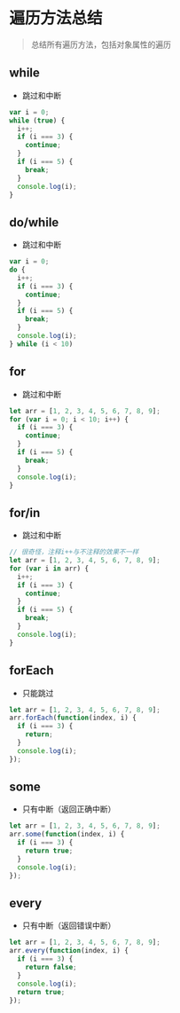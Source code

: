 # 遍历方法总结

> 总结所有遍历方法，包括对象属性的遍历

## while

- 跳过和中断

```javascript
var i = 0;
while (true) {
  i++;
  if (i === 3) {
    continue;
  }
  if (i === 5) {
    break;
  }
  console.log(i);
}
```

## do/while

- 跳过和中断

```javascript
var i = 0;
do {
  i++;
  if (i === 3) {
    continue;
  }
  if (i === 5) {
    break;
  }
  console.log(i);
} while (i < 10)
```

## for

- 跳过和中断

```javascript
let arr = [1, 2, 3, 4, 5, 6, 7, 8, 9];
for (var i = 0; i < 10; i++) {
  if (i === 3) {
    continue;
  }
  if (i === 5) {
    break;
  }
  console.log(i);
}
```

## for/in

- 跳过和中断

```javascript
// 很奇怪，注释i++与不注释的效果不一样
let arr = [1, 2, 3, 4, 5, 6, 7, 8, 9];
for (var i in arr) {
  i++;
  if (i === 3) {
    continue;
  }
  if (i === 5) {
    break;
  }
  console.log(i);
}
```

## forEach

- 只能跳过

```javascript
let arr = [1, 2, 3, 4, 5, 6, 7, 8, 9];
arr.forEach(function(index, i) {
  if (i === 3) {
    return;
  }
  console.log(i);
});
```

## some

- 只有中断（返回正确中断）

```javascript
let arr = [1, 2, 3, 4, 5, 6, 7, 8, 9];
arr.some(function(index, i) {
  if (i === 3) {
    return true;
  }
  console.log(i);
});
```

## every

- 只有中断（返回错误中断）

```javascript
let arr = [1, 2, 3, 4, 5, 6, 7, 8, 9];
arr.every(function(index, i) {
  if (i === 3) {
    return false;
  }
  console.log(i);
  return true;
});
```
